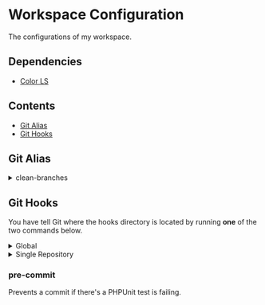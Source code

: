 # Workspace Configuration

The configurations of my workspace.

## Dependencies

- [Color LS](https://github.com/athityakumar/colorls#installation)

## Contents

- [Git Alias](#git-alias)
- [Git Hooks](#git-hooks)

## Git Alias

<details>
  <summary>clean-branches</summary>
  
  Remove all branches except `master`.
</details>

## Git Hooks

You have tell Git where the hooks directory is located by running **one** of the two commands below.

<details>
  <summary>Global</summary>

Use the hooks for all repositories.

```sh
git config --global core.hooksPath /path/to/.hooks
```
</details>

<details>
<summary>Single Repository</summary>

Use the hooks for a single repository.

```sh
git config core.hooksPath /path/to/.hooks⃗
```
</details>

### pre-commit

Prevents a commit if there's a PHPUnit test is failing.

